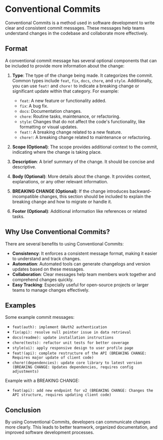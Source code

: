 # Conventional Commits

Conventional Commits is a method used in software development to write clear and consistent commit messages. These messages help teams understand changes in the codebase and collaborate more effectively.

## Format

A conventional commit message has several optional components that can be included to provide more information about the change:

1. **Type**: The type of the change being made. It categorizes the commit. Common types include `feat`, `fix`, `docs`, `chore`, and `style`. Additionally, you can use `feat!` and `chore!` to indicate a breaking change or significant update within that category. For example:
   - `feat`: A new feature or functionality added.
   - `fix`: A bug fix.
   - `docs`: Documentation changes.
   - `chore`: Routine tasks, maintenance, or refactoring.
   - `style`: Changes that do not affect the code's functionality, like formatting or visual updates.
   - `feat!`: A breaking change related to a new feature.
   - `chore!`: A breaking change related to maintenance or refactoring.

2. **Scope (Optional)**: The scope provides additional context to the commit, indicating where the change is taking place.

3. **Description**: A brief summary of the change. It should be concise and descriptive.

4. **Body (Optional)**: More details about the change. It provides context, explanations, or any other relevant information.

5. **BREAKING CHANGE (Optional)**: If the change introduces backward-incompatible changes, this section should be included to explain the breaking change and how to migrate or handle it.

6. **Footer (Optional)**: Additional information like references or related tasks.

## Why Use Conventional Commits?

There are several benefits to using Conventional Commits:

- **Consistency**: It enforces a consistent message format, making it easier to understand and track changes.
- **Automation**: Automated tools can generate changelogs and version updates based on these messages.
- **Collaboration**: Clear messages help team members work together and comprehend changes quickly.
- **Easy Tracking**: Especially useful for open-source projects or larger teams to manage changes effectively.

## Examples

Some example commit messages:

- `feat(auth): implement OAuth2 authentication`
- `fix(api): resolve null pointer issue in data retrieval`
- `docs(readme): update installation instructions`
- `chore(tests): refactor unit tests for better coverage`
- `style(ui): apply responsive design to user profile page`
- `feat!(api): complete restructure of the API (BREAKING CHANGE: Requires major update of client code)`
- `chore!(dependencies): update core library to latest version (BREAKING CHANGE: Updates dependencies, requires config adjustments)`

Example with a BREAKING CHANGE:

- `feat(api): add new endpoint for v2 (BREAKING CHANGE: Changes the API structure, requires updating client code)`

## Conclusion

By using Conventional Commits, developers can communicate changes more clearly. This leads to better teamwork, organized documentation, and improved software development processes.
